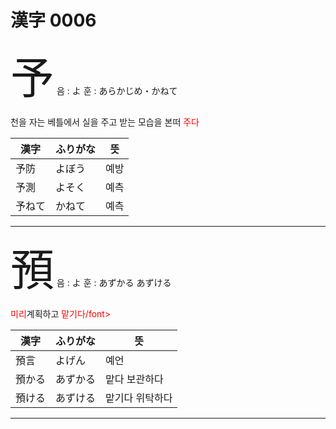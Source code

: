 # 漢字 0006

<span style="font-size: 500%;">予</span> 음 : よ  훈 : あらかじめ・かねて

천을 자는 베틀에서 실을 주고 받는 모습을 본떠 <font color="Red">주다</font>

| 漢字 | ふりがな | 뜻 |
| --- | --- | --- |
| 予防 | よぼう | 예방
| 予測 | よそく | 예측
| 予ねて | かねて | 예측

---

<span style="font-size: 500%;">預</span> 음 : よ  훈 : あずかる あずける

<font color="Red">미리</font>계획하고 <font color="Red">맡기다/font>

| 漢字 | ふりがな | 뜻 |
| --- | --- | --- |
| 預言 | よげん| 예언
| 預かる | あずかる| 맡다 보관하다 
| 預ける | あずける| 맡기다 위탁하다

---